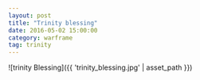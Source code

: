 ```yaml
---
layout: post
title: "Trinity blessing"
date: 2016-05-02 15:00:00
category: warframe
tag: trinity
---
```


![trinity Blessing]({{ 'trinity_blessing.jpg' | asset_path }})